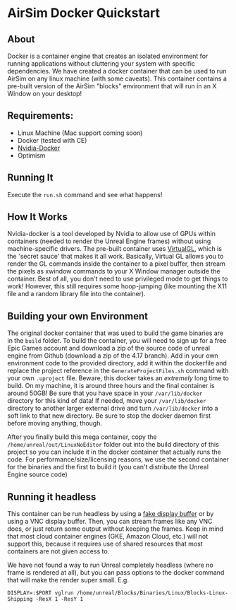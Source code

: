 AirSim Docker Quickstart
===

About
---
Docker is a container engine that creates an isolated environment for running applications without cluttering your system with specific dependencies. We have created a docker container that can be used to run AirSim on any linux machine (with some caveats). This container contains a pre-built version of the AirSim "blocks" environment that will run in an X Window on your desktop!


Requirements:
---
* Linux Machine (Mac support coming soon)
* Docker (tested with CE)
* [Nvidia-Docker](https://github.com/NVIDIA/nvidia-docker)
* Optimism


Running It
---
Execute the `run.sh` command and see what happens!



How It Works
---
Nvidia-docker is a tool developed by Nvidia to allow use of GPUs within containers (needed to render the Unreal Engine frames) without using machine-specific drivers. The pre-built container uses [VirtualGL](https://www.virtualgl.org/), which is the 'secret sauce' that makes it all work. Basically, Virtual GL allows you to render the GL commands inside the container to a pixel buffer, then stream the pixels as xwindow commands to your X Window manager outside the container. Best of all, you don't need to use privileged mode to get things to work! However, this still requires some hoop-jumping (like mounting the X11 file and a random library file into the container). 



Building your own Environment
---
The original docker container that was used to build the game binaries are in the `build` folder. To build the container, you will need to sign up for a free Epic Games account and download a zip of the source code of unreal engine from Github (download a zip of the 4.17 branch). Add in your own environment code to the provided directory, add it within the dockerfile and replace the project reference in the `GenerateProjectFiles.sh` command with your own `.uproject` file. Beware, this docker takes an _extremely_ long time to build. On my machine, it is around three hours and the final container is around 50GB! Be sure that you have space in your `/var/lib/docker` directory for this kind of data! If needed, move your `/var/lib/docker` directory to another larger external drive and turn `/var/lib/docker` into a soft link to that new directory. Be sure to stop the docker daemon first before moving anything, though.

After you finally build this mega container, copy the `/home/unreal/out/LinuxNoEditor` folder out into the build directory of this project so you can include it in the docker container that actually runs the code. For performance/size/licensing reasons, we use the second container for the binaries and the first to build it (you can't distribute the Unreal Engine source code) 

Running it headless
---
This container can be run headless by using a [fake display buffer](https://en.wikipedia.org/wiki/Xvfb) or by using a VNC display buffer. Then, you can stream frames like any VNC does, or just return some output without keeping the frames. Keep in mind that most cloud container engines (GKE, Amazon Cloud, etc.) will not support this, because it requires use of shared resources that most containers are not given access to.

We have not found a way to run Unreal completely headless (where no frame is rendered at all), but you can pass options to the docker command that will make the render super small. E.g.

`DISPLAY=:$PORT vglrun /home/unreal/Blocks/Binaries/Linux/Blocks-Linux-Shipping -ResX 1 -ResY 1`


